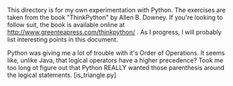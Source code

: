 This directory is for my own experimentation with Python.
The exercises are taken from the book "ThinkPython" by Allen B. Downey.
If you're looking to follow suit, the book is available online at http://www.greenteapress.com/thinkpython/ .
As I progress, I will probably list interesting points in this document.

Python was giving me a lot of trouble with it's Order of Operations. It seems like, unlike Java, that logical operators have a higher precedence? Took me too long ot figure out that Python REALLY wanted those parenthesis around the logical statements. [is_triangle.py]
